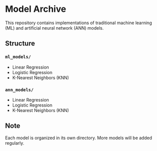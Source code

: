 # Model Archive

This repository contains implementations of traditional machine learning (ML) and artificial neural network (ANN) models.

## Structure

### `ml_models/`
- Linear Regression
- Logistic Regression
- K-Nearest Neighbors (KNN)

### `ann_models/`
- Linear Regression
- Logistic Regression
- K-Nearest Neighbors (KNN)

## Note

Each model is organized in its own directory. More models will be added regularly.
